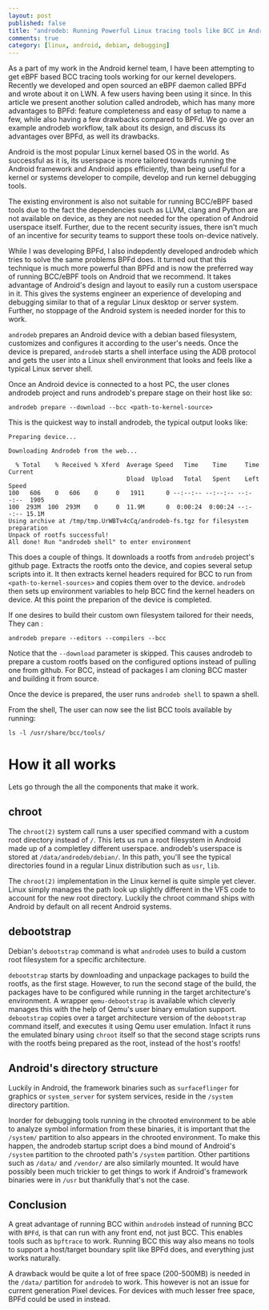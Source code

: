 ```yaml
---
layout: post
published: false
title: "androdeb: Running Powerful Linux tracing tools like BCC in Android"
comments: true
category: [linux, android, debian, debugging]
---
```

As a part of my work in the Android kernel team, I have been attempting to get
eBPF based BCC tracing tools working for our kernel developers. Recently we
developed and open sourced an eBPF daemon called BPFd and wrote about it on
LWN. A few users having been using it since. In this article we present another
solution called androdeb, which has many more advantages to BPFd: feature
completeness and easy of setup to name a few, while also having a few drawbacks
compared to BPFd. We go over an example androdeb workflow, talk about its
design, and discuss its advantages over BPFd, as well its drawbacks.

Android is the most popular Linux kernel based OS in the world. As successful
as it is, its userspace is more tailored towards running the Android framework
and Android apps efficiently, than being useful for a kernel or systems
developer to compile, develop and run kernel debugging tools.

The existing environment is also not suitable for running BCC/eBPF based tools
due to the fact the dependencies such as LLVM, clang and Python are not
available on device, as they are not needed for the operation of Android
userspace itself. Further, due to the recent security issues, there isn't much
of an incentive for security teams to support these tools on-device natively.

While I was developing BPFd, I also indepdently developed androdeb which tries
to solve the same problems BPFd does. It turned out that this technique is much
more powerful than BPFd and is now the preferred way of running BCC/eBPF tools
on Android that we recommend. It takes advantage of Android's design and layout
to easily run a custom userspace in it. This gives the systems engineer an
experience of developing and debugging similar to that of a regular Linux
desktop or server system. Further, no stoppage of the Android system is needed
inorder for this to work.

`androdeb` prepares an Android device with a debian based filesystem,
customizes and configures it according to the user's needs. Once the device is
prepared, `androdeb` starts a shell interface using the ADB protocol and gets
the user into a Linux shell environment that looks and feels like a typical
Linux server shell.

Once an Android device is connected to a host PC, the user clones androdeb
project and runs androdeb's prepare stage on their host like so:
```
androdeb prepare --download --bcc <path-to-kernel-source>
```
This is the quickest way to install androdeb, the typical output looks like:
```
Preparing device...

Downloading Androdeb from the web...

  % Total    % Received % Xferd  Average Speed   Time    Time     Time  Current
                                 Dload  Upload   Total   Spent    Left  Speed
100   606    0   606    0     0   1911      0 --:--:-- --:--:-- --:--:--  1905
100  293M  100  293M    0     0  11.9M      0  0:00:24  0:00:24 --:--:-- 15.1M
Using archive at /tmp/tmp.UrWBTv4cCq/androdeb-fs.tgz for filesystem preparation
Unpack of rootfs successful!
All done! Run "androdeb shell" to enter environment
```

This does a couple of things. It downloads a rootfs from `androdeb` project's
github page. Extracts the rootfs onto the device, and copies several setup
scripts into it. It then extracts kernel headers required for BCC to run from
`<path-to-kernel-sources>` and copies them over to the device. `androdeb` then
sets up environment variables to help BCC find the kernel headers on device. At
this point the preparion of the device is completed.

If one desires to build their custom own filesystem tailored for their needs,
They can :
```
androdeb prepare --editors --compilers --bcc
```
Notice that the `--download` parameter is skipped. This causes androdeb to
prepare a custom rootfs based on the configured options instead of pulling one
from github. For BCC, instead of packages I am cloning BCC master and building
it from source.

Once the device is prepared, the user runs `androdeb shell` to spawn a shell.

From the shell, The user can now see the list BCC tools available by running:
```
ls -l /usr/share/bcc/tools/
```

How it all works
================
Lets go through the all the components that make it work.

chroot
------
The `chroot(2)` system call runs a user specified command with a custom root
directory instead of `/`. This lets us run a root filesystem in Android made up
of a completley different userspace. androdeb's userspace is stored at
`/data/androdeb/debian/`. In this path, you'll see the typical directories
found in a regular Linux distribution such as `usr`, `lib`.

The `chroot(2)` implementation in the Linux kernel is quite simple yet clever.
Linux simply manages the path look up slightly different in the VFS code to
account for the new root directory. Luckily the chroot command ships with
Android by default on all recent Android systems.

debootstrap
-----------
Debian's `debootstrap` command is what `androdeb` uses to build a custom root
filesystem for a specific architecture.

`debootstrap` starts by downloading and unpackage packages to build the rootfs,
as the first stage. However, to run the second stage of the build, the packages
have to be configured while running in the target architecture's environment.
A wrapper `qemu-debootstrap` is available which cleverly manages this with the
help of Qemu's user binary emulation support. `debootstrap` copies over a
target architecture version of the `debootstrap` command itself, and executes
it using Qemu user emulation. Infact it runs the emulated binary using `chroot`
itself so that the second stage scripts runs with the rootfs being prepared as
the root, instead of the host's rootfs!

Android's directory structure
-----------------------------
Luckily in Android, the framework binaries such as `surfaceflinger` for
graphics or `system_server` for system services, reside in the `/system`
directory partition.

Inorder for debugging tools running in the chrooted environment to be able to
analyze symbol information from these binaries, it is important that the
`/system/` partition to also appears in the chrooted environment. To make this
happen, the androdeb startup script does a bind mound of Android's `/system`
partition to the chrooted path's `/system` partition. Other partitions such as
`/data/` and `/vendor/` are also similarly mounted. It would have possibly been
much trickier to get things to work if Android's framework binaries were in
`/usr` but thankfully that's not the case.

Conclusion
----------
A great advantage of running BCC within `androdeb` instead of running BCC with
`BPFd`, is that can run with any front end, not just BCC. This enables tools such
as `bpftrace` to work. Running BCC this way also means no tools to support a
host/target boundary split like BPFd does, and everything just works naturally.

A drawback would be quite a lot of free space (200-500MB) is needed in the
`/data/` partition for `androdeb` to work. This however is not an issue for
current generation Pixel devices. For devices with much lesser free space, BPFd
could be used in instead.
